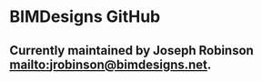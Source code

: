 # BIMDesigns GitHub

## Currently maintained by Joseph Robinson [mailto:jrobinson@bimdesigns.net](jrobinson@bimdesigns.net).
